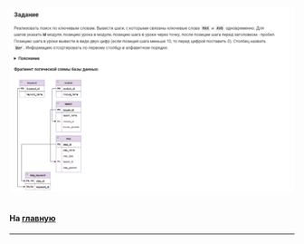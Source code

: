 

<img src="../art/3.5.3.task.png" alt="solution" >

```sql

```



#### На [главную](https://github.com/BEPb/stepik_sql#readme)

---


